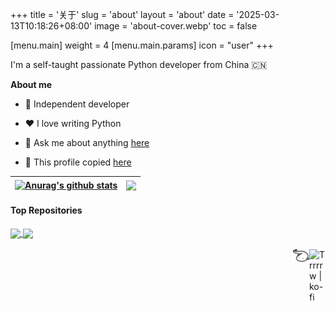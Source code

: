 +++
title = '关于'
slug = 'about'
layout = 'about'
date = '2025-03-13T10:18:26+08:00'
image = 'about-cover.webp'
toc = false

[menu.main]
weight = 4
[menu.main.params]
icon = "user"
+++

I'm a self-taught passionate Python developer from China 🇨🇳

**About me**

- 💼 Independent developer

- ❤️ I love writing Python

- 💬 Ask me about anything [here](https://github.com/Trrrrw/Trrrrw/issues)

- 🌹 This profile copied [here](https://github.com/anuraghazra)

| <a href="https://github.com/Trrrrw?tab=repositories&sort=stargazers"><img align="center" src="https://github-readme-stats.vercel.app/api?username=Trrrrw&show_icons=true&include_all_commits=true&theme=buefy&hide_border=true" alt="Anurag's github stats" /></a> | <a href="https://github.com/Trrrrw?tab=repositories"><img align="center" src="https://github-readme-stats.vercel.app/api/top-langs/?username=Trrrrw&layout=compact&theme=buefy&hide_border=true" /></a> |
| ------------------------------------------------------------------------------------------------------------------------------------------------------------------------------------------------------------------------------------------------------------------ | ------------------------------------------------------------------------------------------------------------------------------------------------------------------------------------------------------- |

#### Top Repositories


<a href="https://github.com/Trrrrw/hoyo_calendar">
  <img align="center" width="49%" src="https://github-readme-stats.vercel.app/api/pin/?username=Trrrrw&repo=hoyo_calendar&theme=buefy" />
</a>
<a href="https://github.com/Trrrrw/hoyo_video">
  <img align="center" width="49%" src="https://github-readme-stats.vercel.app/api/pin/?username=Trrrrw&repo=hoyo_video&theme=buefy" />
</a>

<br />
<br />

<a href="https://ko-fi.com/trrrrw">
  <img align="right" alt="Trrrrw | ko-fi" width="26px" src="https://storage.ko-fi.com/cdn/brandasset/v2/kofi_symbol.png" />
</a>
<a href="https://afdian.com/a/trrrrw?tab=home">
  <img align="right" alt="Trrrrw | afd" width="26px" src="https://raw.githubusercontent.com/Trrrrw/Trrrrw/master/assets/afd.svg" />
</a>
